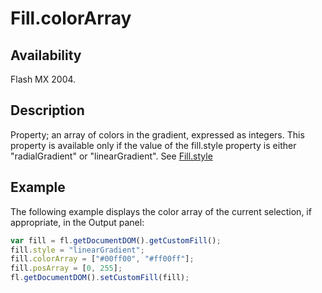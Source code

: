 # Fill.colorArray

## Availability

Flash MX 2004.

## Description

Property; an array of colors in the gradient, expressed as integers. This property is available only if the value of the
fill.style property is either "radialGradient" or "linearGradient". See [Fill.style](../Fill_object/Fill9.md)

## Example

The following example displays the color array of the current selection, if appropriate, in the Output panel:

```javascript
var fill = fl.getDocumentDOM().getCustomFill();
fill.style = "linearGradient";
fill.colorArray = ["#00ff00", "#ff00ff"];
fill.posArray = [0, 255];
fl.getDocumentDOM().setCustomFill(fill);
```
